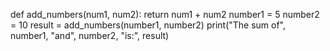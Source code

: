 def add_numbers(num1, num2):
    return num1 + num2
number1 = 5
number2 = 10
result = add_numbers(number1, number2)
print("The sum of", number1, "and", number2, "is:", result)
